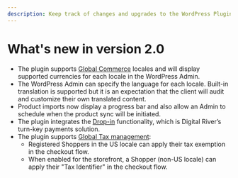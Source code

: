 ```yaml
---
description: Keep track of changes and upgrades to the WordPress Plugin.
---
```


# What's new in version 2.0

* The plugin supports [Global Commerce](https://docs.digitalriver.com/commerce-api/consumer-browsing-experience-1/global-commerce) locales and will display supported currencies for each locale in the WordPress Admin.
* The WordPress Admin can specify the language for each locale. Built-in translation is supported but it is an expectation that the client will audit and customize their own translated content.
* Product imports now display a progress bar and also allow an Admin to schedule when the product sync will be initiated.
* The plugin integrates the [Drop-in](https://docs.digitalriver.com/digital-river-api/payment-integrations-1/drop-in) functionality, which is Digital River’s turn-key payments solution.
* The plugin supports [Global Tax management](../configure-the-wordpress-plugin.md#global-tax-management):
  * Registered Shoppers in the US locale can apply their tax exemption in the checkout flow.
  * When enabled for the storefront, a Shopper (non-US locale) can apply their "Tax Identifier" in the checkout flow.
